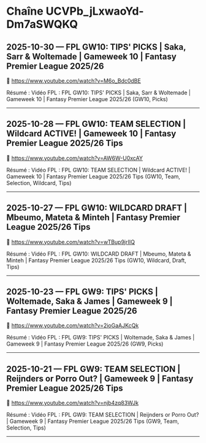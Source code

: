 # Chaîne UCVPb_jLxwaoYd-Dm7aSWQKQ

## 2025-10-30 — FPL GW10: TIPS' PICKS | Saka, Sarr & Woltemade | Gameweek 10 | Fantasy Premier League 2025/26
🔗 https://www.youtube.com/watch?v=M6o_Bdc0dBE

Résumé :
Vidéo FPL : FPL GW10: TIPS' PICKS | Saka, Sarr & Woltemade | Gameweek 10 | Fantasy Premier League 2025/26 (GW10, Picks)

---

## 2025-10-28 — FPL GW10: TEAM SELECTION | Wildcard ACTIVE! | Gameweek 10 | Fantasy Premier League 2025/26 Tips
🔗 https://www.youtube.com/watch?v=AW6W-U0xcAY

Résumé :
Vidéo FPL : FPL GW10: TEAM SELECTION | Wildcard ACTIVE! | Gameweek 10 | Fantasy Premier League 2025/26 Tips (GW10, Team, Selection, Wildcard, Tips)

---

## 2025-10-27 — FPL GW10: WILDCARD DRAFT | Mbeumo, Mateta & Minteh | Fantasy Premier League 2025/26 Tips
🔗 https://www.youtube.com/watch?v=wTBup9jrIIQ

Résumé :
Vidéo FPL : FPL GW10: WILDCARD DRAFT | Mbeumo, Mateta & Minteh | Fantasy Premier League 2025/26 Tips (GW10, Wildcard, Draft, Tips)

---

## 2025-10-23 — FPL GW9: TIPS' PICKS | Woltemade, Saka & James | Gameweek 9 | Fantasy Premier League 2025/26
🔗 https://www.youtube.com/watch?v=2ioGaAJKcQk

Résumé :
Vidéo FPL : FPL GW9: TIPS' PICKS | Woltemade, Saka & James | Gameweek 9 | Fantasy Premier League 2025/26 (GW9, Picks)

---

## 2025-10-21 — FPL GW9: TEAM SELECTION | Reijnders or Porro Out? | Gameweek 9 | Fantasy Premier League 2025/26 Tips
🔗 https://www.youtube.com/watch?v=njb4zq83WJk

Résumé :
Vidéo FPL : FPL GW9: TEAM SELECTION | Reijnders or Porro Out? | Gameweek 9 | Fantasy Premier League 2025/26 Tips (GW9, Team, Selection, Tips)

---

